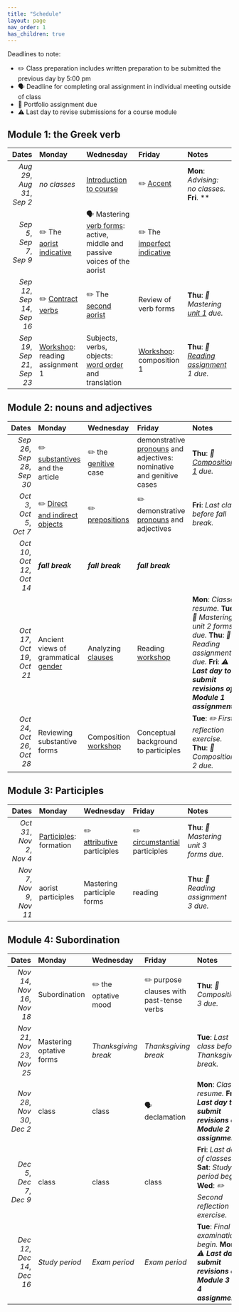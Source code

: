 ```yaml
---
title: "Schedule"
layout: page
nav_order: 1
has_children: true
---
```



Deadlines to note:


- ✏️ Class preparation includes written preparation to be submitted the previous day by 5:00 pm
- 🗣️ Deadline for completing oral assignment in individual meeting outside of class
- 📜  Portfolio assignment due
- ⚠️ Last day to revise submissions for a course module




## Module 1: the Greek verb

| Dates | Monday | Wednesday | Friday | Notes |
| ---: | :--- | :--- | :--- | :--- |
| *Aug 29*, *Aug 31*, *Sep 2* | *no classes* | [Introduction to course](../classes/module1/intro/) | ✏️ [Accent](../classes/module1/accent/) | **Mon**: *Advising: no classes.* **Fri**. ** |
| *Sep 5*, *Sep 7*, *Sep 9* | ✏️ The [aorist indicative](../classes/module1/aorist/) | 🗣️ Mastering [verb forms](../classes/module1/aorist-review/): active, middle and passive voices of the aorist | ✏️ The [imperfect indicative](../classes/module1/imperfect/) |  |
| *Sep 12*, *Sep 14*, *Sep 16* | ✏️ [Contract verbs](../classes/module1/contracts/) | ✏️ The [second aorist](../classes/module1/aorist2/) | Review of verb forms | **Thu**: *📜 Mastering [unit 1](https://hellenike.github.io/textbook/practice/module1/portfolio/mastery/) due.* |
| *Sep 19*, *Sep 21*, *Sep 23* | [Workshop](../classes/module1/reading1/): reading assignment 1 | Subjects, verbs, objects: [word order](../classes/module1/wordorder/) and translation | [Workshop](../classes/module1/composition1/): composition 1 | **Thu**: *📜 [Reading assignment](https://hellenike.github.io/textbook/practice/module1/portfolio/reading/) 1 due.* |

## Module 2: nouns and adjectives

| Dates | Monday | Wednesday | Friday | Notes |
| ---: | :--- | :--- | :--- | :--- |
| *Sep 26*, *Sep 28*, *Sep 30* | ✏️ [substantives](../classes/module2/nouns/) and the article | ✏️ the [genitive](../classes/module2/genitive/) case | demonstrative [pronouns](../classes/module2/pronouns/) and adjectives: nominative and genitive cases | **Thu**: *📜 [Composition 1](https://hellenike.github.io/textbook/practice/module1/portfolio/composition/) due.* |
| *Oct 3*, *Oct 5*, *Oct 7* | ✏️ [Direct and indirect objects](../classes/module2/dir-indir-objects/) | ✏️ [prepositions](../classes/module2/prepositions/) | ✏️ demonstrative [pronouns](../classes/module2/pronouns/)  and adjectives | **Fri**: *Last class before fall break.* |
| *Oct 10*, *Oct 12*, *Oct 14* | ***fall break*** | ***fall break*** | ***fall break*** |  |
| *Oct 17*, *Oct 19*, *Oct 21* | Ancient views of grammatical [gender](../classes/module2/gender/) | Analyzing [clauses](../classes/module2/clauses/) | Reading [workshop](../classes/module2/reading2/) | **Mon**: *Classes resume.* **Tue**: *📜 Mastering unit 2 forms due.* **Thu**: *📜 Reading assignment 2 due.* **Fri**: *⚠️ **Last day to submit revisions of Module 1 assignments**.* |
| *Oct 24*, *Oct 26*, *Oct 28* | Reviewing substantive forms | Composition [workshop](../classes/module2/composition2/) | Conceptual background to participles | **Tue**: *✏️ First reflection exercise.* **Thu**: *📜 Composition 2 due.* |

## Module 3: Participles

| Dates | Monday | Wednesday | Friday | Notes |
| ---: | :--- | :--- | :--- | :--- |
| *Oct 31*, *Nov 2*, *Nov 4* | [Participles](../classes/module3/participles/): formation | ✏️ [attributive](../classes/module3/attributive/) participles | ✏️ [circumstantial](../classes/module3/circumstantial) participles | **Thu**: *📜 Mastering unit 3 forms due.* |
| *Nov 7*, *Nov 9*, *Nov 11* | aorist participles | Mastering participle forms | reading | **Thu**: *📜 Reading assignment 3 due.* |

## Module 4: Subordination

| Dates | Monday | Wednesday | Friday | Notes |
| ---: | :--- | :--- | :--- | :--- |
| *Nov 14*, *Nov 16*, *Nov 18* | Subordination | ✏️ the optative mood | ✏️ purpose clauses with past-tense verbs | **Thu**: *📜 Composition 3 due.* |
| *Nov 21*, *Nov 23*, *Nov 25* | Mastering optative forms | *Thanksgiving break* | *Thanksgiving break* | **Tue**: *Last class before Thanksgiving break.* |
| *Nov 28*, *Nov 30*, *Dec 2* | class | class | 🗣️ declamation | **Mon**: *Classes resume.* **Fri**: *⚠️ **Last day to submit revisions of Module 2 assignments**.* |
| *Dec 5*, *Dec 7*, *Dec 9* | class | class | class | **Fri**: *Last day of classes.* **Sat**: *Study period begins.* **Wed**: *✏️ Second reflection exercise.* |
| *Dec 12*, *Dec 14*, *Dec 16* | *Study period* | *Exam period* | *Exam period* | **Tue**: *Final examinations begin.* **Mon**: *⚠️ **Last day to submit revisions of Module 3 and 4 assignments**..* |